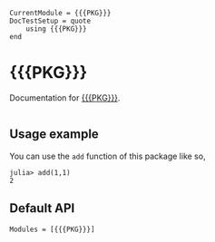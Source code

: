 ```@meta
CurrentModule = {{{PKG}}}
DocTestSetup = quote
    using {{{PKG}}}
end
```

# {{{PKG}}}

Documentation for [{{{PKG}}}](https://{{{REPO}}}).

```@index
```

## Usage example

You can use the `add` function of this package like so,

```jldoctest
julia> add(1,1)
2
```

## Default API

```@autodocs
Modules = [{{{PKG}}}]
```
